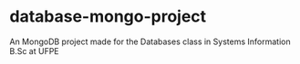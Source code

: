 # database-mongo-project
An MongoDB project made for the Databases class in Systems Information B.Sc at UFPE
